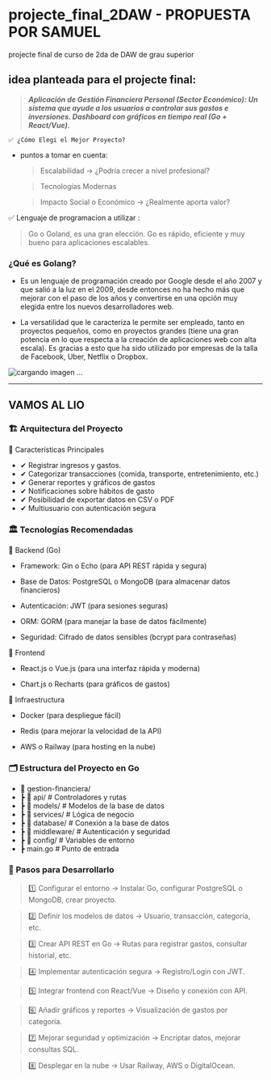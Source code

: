 # projecte_final_2DAW - PROPUESTA POR SAMUEL
projecte final de curso de 2da de DAW de grau superior 

## idea planteada para el projecte final:

> ***Aplicación de Gestión Financiera Personal (Sector Económico): Un sistema que ayude a los usuarios a controlar sus gastos e inversiones. 
Dashboard con gráficos en tiempo real (Go + React/Vue).***

    ✅ ¿Cómo Elegi el Mejor Proyecto?
  * puntos a tomar en cuenta:

    > Escalabilidad → ¿Podría crecer a nivel profesional?

    > Tecnologías Modernas

    > Impacto Social o Económico → ¿Realmente aporta valor?

✅ Lenguaje de programacion a utilizar :

> Go o Goland, es una gran elección. Go es rápido, eficiente y muy bueno para aplicaciones escalables.

### ¿Qué es Golang?
* Es un lenguaje de programación creado por Google desde el año 2007 y que salió a la luz en el 2009, desde entonces no ha hecho más que mejorar con el paso de los años y convertirse en una opción muy elegida entre los nuevos desarrolladores web.

* La versatilidad que le caracteriza le permite ser empleado, tanto en proyectos pequeños, como en proyectos grandes (tiene una gran potencia en lo que respecta a la creación de aplicaciones web con alta escala). Es gracias a esto que ha sido utilizado por empresas de la talla de Facebook, Uber, Netflix o Dropbox.

![cargando imagen ...](https://framerusercontent.com/images/kG19dRBk9uWFHTbUVNc5MuoZWu0.webp)

---
VAMOS AL LIO
---
### 🏗 Arquitectura del Proyecto
🔹 Características Principales
  + ✔ Registrar ingresos y gastos.
  + ✔ Categorizar transacciones (comida, transporte, entretenimiento, etc.)
  + ✔ Generar reportes y gráficos de gastos
  + ✔ Notificaciones sobre hábitos de gasto
  + ✔ Posibilidad de exportar datos en CSV o PDF
  + ✔ Multiusuario con autenticación segura

### 🏛 Tecnologías Recomendadas
🔹 Backend (Go)
  + Framework: Gin o Echo (para API REST rápida y segura)

  +  Base de Datos: PostgreSQL o MongoDB (para almacenar datos financieros)

  + Autenticación: JWT (para sesiones seguras)

  + ORM: GORM (para manejar la base de datos fácilmente)

  + Seguridad: Cifrado de datos sensibles (bcrypt para contraseñas)

🔹 Frontend
  - React.js o Vue.js (para una interfaz rápida y moderna)

  - Chart.js o Recharts (para gráficos de gastos)

🔹 Infraestructura
  - Docker (para despliegue fácil)

  - Redis (para mejorar la velocidad de la API)

  - AWS o Railway (para hosting en la nube)

### 🗂 Estructura del Proyecto en Go

* 📂 gestion-financiera/
 * ┣ 📂 api/         # Controladores y rutas
 * ┣ 📂 models/      # Modelos de la base de datos
 * ┣ 📂 services/    # Lógica de negocio
 * ┣ 📂 database/    # Conexión a la base de datos
 * ┣ 📂 middleware/  # Autenticación y seguridad
 * ┣ 📂 config/      # Variables de entorno
 * ┣ main.go         # Punto de entrada


### 🏁 Pasos para Desarrollarlo
> 1️⃣ Configurar el entorno → Instalar Go, configurar PostgreSQL o MongoDB, crear proyecto.

> 2️⃣ Definir los modelos de datos → Usuario, transacción, categoría, etc.

> 3️⃣ Crear API REST en Go → Rutas para registrar gastos, consultar historial, etc.

> 4️⃣ Implementar autenticación segura → Registro/Login con JWT.

> 5️⃣ Integrar frontend con React/Vue → Diseño y conexión con API.

> 6️⃣ Añadir gráficos y reportes → Visualización de gastos por categoría.

> 7️⃣ Mejorar seguridad y optimización → Encriptar datos, mejorar consultas SQL.

> 8️⃣ Desplegar en la nube → Usar Railway, AWS o DigitalOcean.